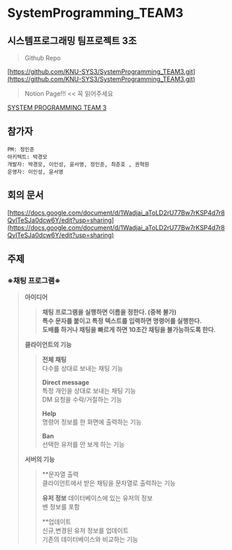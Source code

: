 # SystemProgramming_TEAM3

## 시스템프로그래밍 팀프로젝트 3조

> Github Repo
> 

[https://github.com/KNU-SYS3/SystemProgramming_TEAM3.git](https://github.com/KNU-SYS3/SystemProgramming_TEAM3.git)   
> Notion Page!!! << 꼭 읽어주세요
>   
[SYSTEM PROGRAMMING TEAM 3](https://www.notion.so/sys3)   

## 참가자

```
PM: 정인준
아키텍트: 박경모
개발자: 박경모, 이인성, 윤서영, 정인준, 최준호 , 권혁원
운영자: 이인성, 윤서영
```

## 회의 문서

[https://docs.google.com/document/d/1Wadjai_aToLD2rU77Bw7rKSP4d7r8QylTeSJa0dcw6Y/edit?usp=sharing](https://docs.google.com/document/d/1Wadjai_aToLD2rU77Bw7rKSP4d7r8QylTeSJa0dcw6Y/edit?usp=sharing)

## 주제

### ※채팅 프로그램※

> **아이디어**
> 
> 
> > **채팅 프로그램을 실행하면 이름을 정한다. (중복 불가)  
> 특수 문자를 붙이고 특정 텍스트를 입력하면 명령어를 실행한다.  
> 도배를 하거나 채팅을 빠르게 하면 10초간 채팅을 불가능하도록 한다.**
> > 
> 
> **클라이언트의 기능**
> 
> > **전체 채팅**  
> > 다수를 상대로 보내는 채팅 기능  
> > 
> > **Direct message**  
> > 특정 개인을 상대로 보내는 채팅 기능  
> > DM 요청을 수락/거절하는 기능
> > 
> > **Help**  
> > 명령어 정보를 한 화면에 출력하는 기능  
> > 
> > **Ban**  
> > 선택한 유저를 안 보게 하는 기능  
> 
> **서버의 기능**  
> 
> >**문자열 출력  
> > 클라이언트에서 받은 채팅을 문자열로 출력하는 기능  
> > 
> > **유저 정보**
> > 데이터베이스에 있는 유저의 정보  
> > 밴 정보를 포함  
> > 
> > **업데이트  
> > 신규,변경된 유저 정보를 업데이트  
> > 기존의 데이터베이스와 비교하는 기능  



